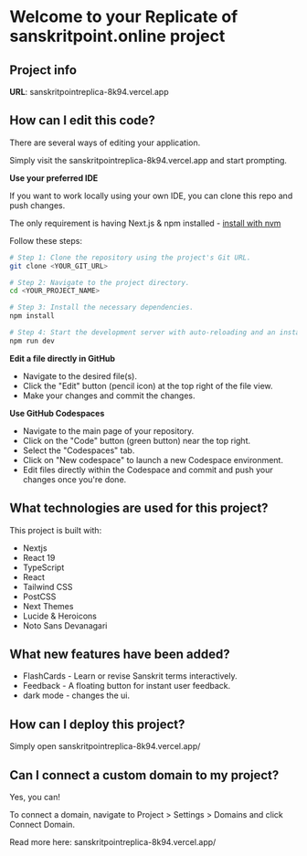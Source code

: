 # Welcome to your Replicate of sanskritpoint.online project

## Project info

**URL**: sanskritpointreplica-8k94.vercel.app

## How can I edit this code?

There are several ways of editing your application.

Simply visit the sanskritpointreplica-8k94.vercel.app and start prompting.

**Use your preferred IDE**

If you want to work locally using your own IDE, you can clone this repo and push changes.

The only requirement is having Next.js & npm installed - [install with nvm](https://github.com/nvm-sh/nvm#installing-and-updating)

Follow these steps:

```sh
# Step 1: Clone the repository using the project's Git URL.
git clone <YOUR_GIT_URL>

# Step 2: Navigate to the project directory.
cd <YOUR_PROJECT_NAME>

# Step 3: Install the necessary dependencies.
npm install

# Step 4: Start the development server with auto-reloading and an instant preview.
npm run dev
```

**Edit a file directly in GitHub**

- Navigate to the desired file(s).
- Click the "Edit" button (pencil icon) at the top right of the file view.
- Make your changes and commit the changes.

**Use GitHub Codespaces**

- Navigate to the main page of your repository.
- Click on the "Code" button (green button) near the top right.
- Select the "Codespaces" tab.
- Click on "New codespace" to launch a new Codespace environment.
- Edit files directly within the Codespace and commit and push your changes once you're done.

## What technologies are used for this project?

This project is built with:

- Nextjs
- React 19
- TypeScript
- React
- Tailwind CSS
- PostCSS
- Next Themes
- Lucide & Heroicons
- Noto Sans Devanagari


## What new features have been added?
- FlashCards - Learn or revise Sanskrit terms interactively.
- Feedback - A floating button for instant user feedback.
- dark mode - changes the ui.



## How can I deploy this project?

Simply open sanskritpointreplica-8k94.vercel.app/

## Can I connect a custom domain to my project?

Yes, you can!

To connect a domain, navigate to Project > Settings > Domains and click Connect Domain.

Read more here: sanskritpointreplica-8k94.vercel.app/
